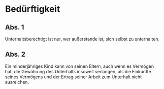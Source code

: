 # Bedürftigkeit



## Abs. 1

 Unterhaltsberechtigt ist nur, wer außerstande ist, sich selbst zu unterhalten.

## Abs. 2

 Ein minderjähriges Kind kann von seinen Eltern, auch wenn es Vermögen hat, die Gewährung des Unterhalts insoweit verlangen, als die Einkünfte seines Vermögens und der Ertrag seiner Arbeit zum Unterhalt nicht ausreichen. 

